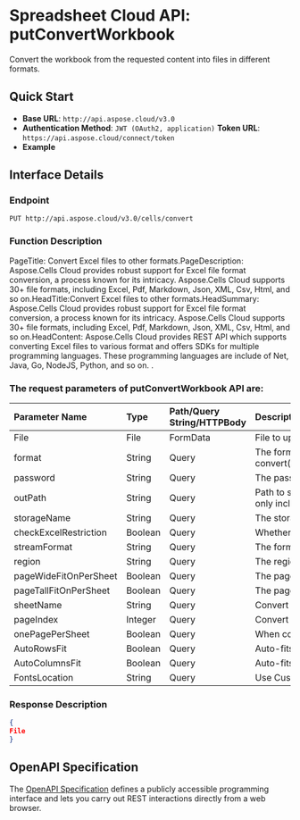 # **Spreadsheet Cloud API: putConvertWorkbook**

Convert the workbook from the requested content into files in different formats. 


## **Quick Start**

- **Base URL**: `http://api.aspose.cloud/v3.0`
- **Authentication Method**: `JWT (OAuth2, application)`  **Token URL**: `https://api.aspose.cloud/connect/token`
- **Example** 

## **Interface Details**

### **Endpoint** 

```
PUT http://api.aspose.cloud/v3.0/cells/convert
```
### **Function Description**
PageTitle: Convert Excel files to other formats.PageDescription: Aspose.Cells Cloud provides robust support for Excel file format conversion, a process known for its intricacy. Aspose.Cells Cloud supports 30+ file formats, including Excel, Pdf, Markdown, Json, XML, Csv, Html, and so on.HeadTitle:Convert Excel files to other formats.HeadSummary: Aspose.Cells Cloud provides robust support for Excel file format conversion, a process known for its intricacy. Aspose.Cells Cloud supports 30+ file formats, including Excel, Pdf, Markdown, Json, XML, Csv, Html, and so on.HeadContent: Aspose.Cells Cloud provides REST API which supports converting Excel files to various format and offers SDKs for multiple programming languages. These programming languages are include of Net, Java, Go, NodeJS, Python, and so on. .

### The request parameters of **putConvertWorkbook** API are: 

| Parameter Name | Type | Path/Query String/HTTPBody | Description | 
| :- | :- | :- |:- | 
|File|File|FormData|File to upload|
|format|String|Query|The format to convert(CSV/XLS/HTML/MHTML/ODS/PDF/XML/TXT/TIFF/XLSB/XLSM/XLSX/XLTM/XLTX/XPS/PNG/JPG/JPEG/GIF/EMF/BMP/MD[Markdown]/Numbers).|
|password|String|Query|The password needed to open an Excel file.|
|outPath|String|Query|Path to save the result. If it's a single file, the `outPath` should encompass both the filename and extension. In the case of multiple files, the `outPath` should only include the folder.|
|storageName|String|Query|The storage name where the file is situated.|
|checkExcelRestriction|Boolean|Query|Whether check restriction of excel file when user modify cells related objects.|
|streamFormat|String|Query|The format of the input file stream. |
|region|String|Query|The regional settings for workbook.|
|pageWideFitOnPerSheet|Boolean|Query|The page wide fit on worksheet.|
|pageTallFitOnPerSheet|Boolean|Query|The page tall fit on worksheet.|
|sheetName|String|Query|Convert the specified worksheet. |
|pageIndex|Integer|Query|Convert the specified page  of worksheet, sheetName is required. |
|onePagePerSheet|Boolean|Query|When converting to PDF format, one page per sheet. |
|AutoRowsFit|Boolean|Query|Auto-fits all rows in this workbook.|
|AutoColumnsFit|Boolean|Query|Auto-fits the columns width in this workbook.|
|FontsLocation|String|Query|Use Custom fonts.|

### **Response Description**
```json
{
File
}
```


## OpenAPI Specification

The [OpenAPI Specification](https://reference.aspose.cloud/cells/#/ConversionController/PutConvertWorkbook) defines a publicly accessible programming interface and lets you carry out REST interactions directly from a web browser.
